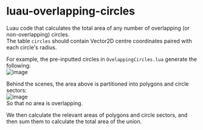 # luau-overlapping-circles

Luau code that calculates the total area of any number of overlapping (or non-overlapping) circles.  
The table `circles` should contain Vector2D centre coordinates paired with each circle's radius.  

For example, the pre-inputted circles in `OvelappingCircles.lua` generate the following:  
![image](https://user-images.githubusercontent.com/107213996/212503842-14e63d13-1f0b-42e9-b418-abfee27b873d.png)

Behind the scenes, the area above is partitioned into polygons and circle sectors:  
![image](https://user-images.githubusercontent.com/107213996/212503877-bbe41dcc-7c49-43cd-a081-44818c281a78.png)  
So that no area is overlapping.  
  
We then calculate the relevant areas of polygons and circle sectors, and then sum them to calculate the total area of the union.
